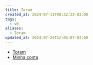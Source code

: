```yaml
---
title: Toram
created_at: 2024-07-11T00:32:23-03:00
tags:
  - v0
aliases:
  - Toram
updated_at: 2024-07-24T12:05:07-03:00
---
```

- [Toram](_draft/2024/07/2024-07-06-Toram.md)
- [Minha conta](../sementes/2024/07/2024-07-11-Toram-AoiRyuu.md)



